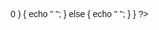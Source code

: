 <?php

require 'function.php';
$pesananonim = query("SELECT * FROM pesananonim");
$conn = mysqli_connect("localhost", "root", "", "phpdasar");

if(isset($_POST["submit"])) {

    if( tambah($_POST) > 0 ) {
        echo "
        <script>
        alert('data berhasil ditambahkan');
        document.location.href = 'percobaan.php';
        </script>
        ";
    } else {
        echo "
        <script>
        alert('data gagal ditambahkan');
        document.location.href = 'percobaan.php';
        </script>
        ";
    }
}
?>

<!DOCTYPE html>
<html lang="en">
  <head>
    <meta charset="UTF-8" />
    <meta name="viewport" content="width=device-width, initial-scale=1.0" />
    <title>Pengirim Pesan Anonim</title>
    <style>
      body {
            font-family: Arial, sans-serif;
            margin: 0;
            padding: 0;
            box-sizing: border-box;
            display: flex;
            justify-content: center;
            align-items: center;
            height: 100vh;
            animation: gradientBackground 10s infinite alternate;
        }

        @keyframes gradientBackground {
            0% {
                background: linear-gradient(45deg, #ff9a9e, #fad0c4);
            }
            25% {
                background: linear-gradient(45deg, #fad0c4, #a18cd1);
            }
            50% {
                background: linear-gradient(45deg, #a18cd1, #ff9a9e);
            }
            75% {
                background: linear-gradient(45deg, #ff9a9e, #fad0c4);
            }
            100% {
                background: linear-gradient(45deg, #fad0c4, #a18cd1);
            }
        }

        .fadeIn {
            animation: fadeIn 1s ease-in-out;
        }

        @keyframes fadeIn {
            from {
                opacity: 0;
            }
            to {
                opacity: 1;
            }
        }

      h1 {
        text-align: center;
        color: #333;
      }

      form {
        max-width: 400px;
        margin: 20px auto;
        padding: 20px;
        background-color: #fff;
        border-radius: 8px;
        box-shadow: 0 0 10px rgba(0, 0, 0, 0.1);
      }

      label {
        display: block;
        margin-bottom: 8px;
      }

      input[type="text"],
      textarea {
        width: 100%;
        padding: 10px;
        margin-bottom: 16px;
        box-sizing: border-box;
        border: 1px solid #ccc;
        border-radius: 4px;
      }

      button {
        background-color: #4caf50;
        color: #fff;
        padding: 10px 15px;
        border: none;
        border-radius: 4px;
        cursor: pointer;
      }

      button:hover {
        background-color: #45a049;
      }
    </style>
  </head>
  <body>
    <div>
    <h1>Pengirim Pesan Anonim</h1>


    <form action="" method="post">
    <label for="nama">Nama</label>
    <input type="text" name="nama" id="nama">

    <label for="pesan">Pesan</label>
    <input type="text" name="pesan" id="pesan">

      <button type="submit" name="submit">Tambah Data</button>
    </form>
    </div>
  </body>
</html>

